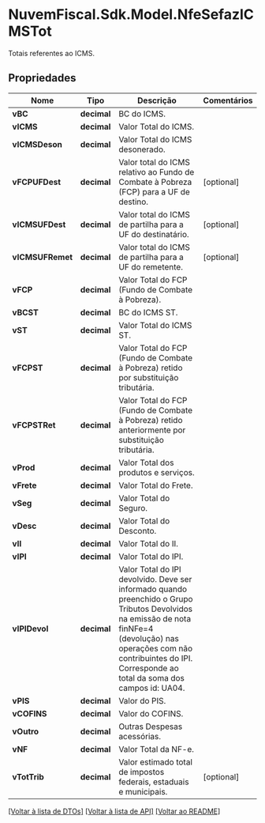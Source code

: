 # NuvemFiscal.Sdk.Model.NfeSefazICMSTot
Totais referentes ao ICMS.

## Propriedades

Nome | Tipo | Descrição | Comentários
------------ | ------------- | ------------- | -------------
**vBC** | **decimal** | BC do ICMS. | 
**vICMS** | **decimal** | Valor Total do ICMS. | 
**vICMSDeson** | **decimal** | Valor Total do ICMS desonerado. | 
**vFCPUFDest** | **decimal** | Valor total do ICMS relativo ao Fundo de Combate à Pobreza (FCP) para a UF de destino. | [optional] 
**vICMSUFDest** | **decimal** | Valor total do ICMS de partilha para a UF do destinatário. | [optional] 
**vICMSUFRemet** | **decimal** | Valor total do ICMS de partilha para a UF do remetente. | [optional] 
**vFCP** | **decimal** | Valor Total do FCP (Fundo de Combate à Pobreza). | 
**vBCST** | **decimal** | BC do ICMS ST. | 
**vST** | **decimal** | Valor Total do ICMS ST. | 
**vFCPST** | **decimal** | Valor Total do FCP (Fundo de Combate à Pobreza) retido por substituição tributária. | 
**vFCPSTRet** | **decimal** | Valor Total do FCP (Fundo de Combate à Pobreza) retido anteriormente por substituição tributária. | 
**vProd** | **decimal** | Valor Total dos produtos e serviços. | 
**vFrete** | **decimal** | Valor Total do Frete. | 
**vSeg** | **decimal** | Valor Total do Seguro. | 
**vDesc** | **decimal** | Valor Total do Desconto. | 
**vII** | **decimal** | Valor Total do II. | 
**vIPI** | **decimal** | Valor Total do IPI. | 
**vIPIDevol** | **decimal** | Valor Total do IPI devolvido. Deve ser informado quando preenchido o Grupo Tributos Devolvidos na emissão de nota finNFe&#x3D;4 (devolução) nas operações com não contribuintes do IPI. Corresponde ao total da soma dos campos id: UA04. | 
**vPIS** | **decimal** | Valor do PIS. | 
**vCOFINS** | **decimal** | Valor do COFINS. | 
**vOutro** | **decimal** | Outras Despesas acessórias. | 
**vNF** | **decimal** | Valor Total da NF-e. | 
**vTotTrib** | **decimal** | Valor estimado total de impostos federais, estaduais e municipais. | [optional] 

[[Voltar à lista de DTOs]](../README.md#documentation-for-models) [[Voltar à lista de API]](../README.md#documentation-for-api-endpoints) [[Voltar ao README]](../README.md)

